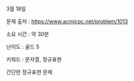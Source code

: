 3월 18일

문제 출처 : https://www.acmicpc.net/problem/1013

소요 시간 : 약 30분

난이도 : 골드 5

키워드 : 문자열, 정규표현

간단한 정규표현 문제